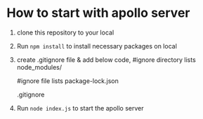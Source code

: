 # How to start with apollo server
1. clone this repository to your local

2. Run `npm install` to install necessary packages on local

3. create .gitignore file & add below code,
    #ignore directory lists
    node_modules/

    #ignore file lists
    package-lock.json

    .gitignore

4. Run `node index.js` to start the apollo server
